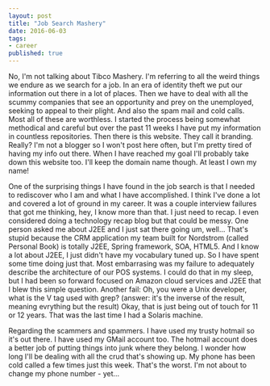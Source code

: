 ```yaml
---
layout: post
title: "Job Search Mashery"
date: 2016-06-03
tags:
- career
published: true
---
```

No, I'm not talking about Tibco Mashery.  I'm referring to all the weird things we endure as we search for a job.  In an era of identity theft we put our information out there in a lot of places.  Then we have to deal with all the scummy companies that see an opportunity and prey on the unemployed, seeking to appeal to their plight.  And also the spam mail and cold calls.  Most all of these are worthless.
I started the process being somewhat methodical and careful but over the past 11 weeks I have put my information in countless repositories.  Then there is this website.  They call it branding.  Really?  I'm not a blogger so I won't post here often, but I'm pretty tired of having my info out there.  When I have reached my goal I'll probably take down this website too.  I'll keep the domain name though.  At least I own my name!

One of the surprising things I have found in the job search is that I needed to rediscover who I am and what I have accomplished.  I think I've done a lot and covered a lot of ground in my career.  It was a couple interview failures that got me thinking, hey, I know more than that.  I just need to recap.  I even considered doing a technology recap blog but that could be messy.  One person asked me about J2EE and I just sat there going um, well...  That's stupid because the CRM application my team built for Nordstrom (called Personal Book) is totally J2EE, Spring framework, SOA, HTML5.  And I know a lot about J2EE, I just didn't have my vocabulary tuned up.  So I have spent some time doing just that.  Most embarrasing was my failure to adequately describe the architecture of our POS systems.  I could do that in my sleep, but I had been so forward focused on Amazon cloud services and J2EE that I blew this simple question.  Another fail: Oh, you were a Unix developer, what is the V tag used with grep? (answer: it's the inverse of the result, meaning evrything but the result)  Okay, that is just being out of touch for 11 or 12 years.  That was the last time I had a Solaris machine.

Regarding the scammers and spammers.  I have used my trusty hotmail so it's out there.  I have used my GMail account too.  The hotmail account does a better job of putting things into junk where they belong.  I wonder how long I'll be dealing with all the crud that's showing up.  My phone has been cold called a few times just this week.  That's the worst.  I'm not about to change my phone number - yet...
